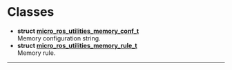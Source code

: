 # Classes




* **struct [micro_ros_utilities_memory_conf_t](Classes/structmicro__ros__utilities__memory__conf__t.md)** <br>Memory configuration string. 
* **struct [micro_ros_utilities_memory_rule_t](Classes/structmicro__ros__utilities__memory__rule__t.md)** <br>Memory rule. 



-------------------------------
